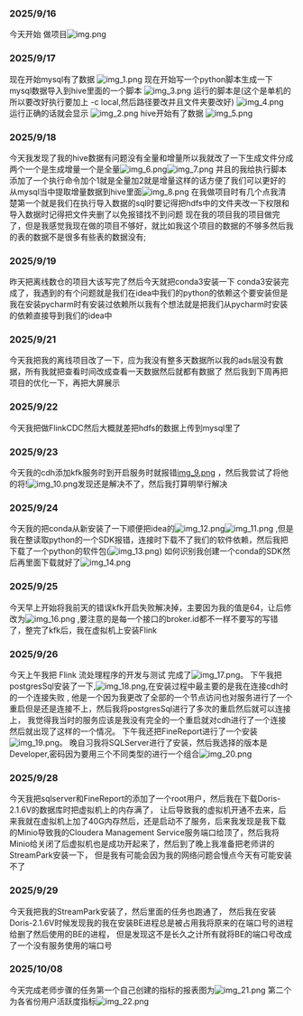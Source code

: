 [//]: # (fuhao)

### 2025/9/16

今天开始
做项目![img.png](..%2Fimg%2Fimg.png)

### 2025/9/17

现在开始mysql有了数据
![img_1.png](..%2Fimg%2Fimg_1.png)
现在开始写一个python脚本生成一下mysql数据导入到hive里面的一个脚本
![img_3.png](..%2Fimg%2Fimg_3.png)
运行的脚本是(这个是单机的所以要改好执行要加上 -c local,然后路径要改并且文件夹要改好)
![img_4.png](..%2Fimg%2Fimg_4.png)
运行正确的话就会显示
![img_2.png](..%2Fimg%2Fimg_2.png)
hive开始有了数据
![img_5.png](..%2Fimg%2Fimg_5.png)

### 2025/9/18

今天我发现了我的hive数据有问题没有全量和增量所以我就改了一下生成文件分成两个一个是生成增量一个是全量![img_6.png](..%2Fimg%2Fimg_6.png)![img_7.png](..%2Fimg%2Fimg_7.png)
并且的我给执行脚本添加了一个执行命令加个1就是全量加2就是增量这样的话方便了我们可以更好的从mysql当中提取增量数据到hive里面![img_8.png](..%2Fimg%2Fimg_8.png)
在我做项目时有几个点我清楚第一个就是我们在执行导入数据的sql时要记得把hdfs中的文件夹改一下权限和导入数据时记得把文件夹删了以免报错找不到问题
现在我的项目我的项目做完了，但是我感觉我现在做的项目不够好，就比如我这个项目的数据的不够多然后我的表的数据不是很多有些表的数据没有;

### 2025/9/19

昨天把离线数仓的项目大该写完了然后今天就把conda3安装一下
conda3安装完成了，我遇到的有个问题就是我们在idea中我们的python的依赖这个要安装但是我在安装pycharm时有安装过依赖所以我有个想法就是把我们从pycharm时安装的依赖直接导到我们的idea中

### 2025/9/21

今天我把我的离线项目改了一下，应为我没有整多天数据所以我的ads层没有数据，所有我就把查看时间改成查看一天数据然后就都有数据了
然后我到下周再把项目的优化一下，再把大屏展示

### 2025/9/22

今天我把做FlinkCDC然后大概就差把hdfs的数据上传到mysql里了

### 2025/9/23

今天我的cdh添加kfk服务时到开启服务时就报错[img_9.png](..%2Fimg%2Fimg_9.png)
，然后我尝试了将他的将!![img_10.png](..%2Fimg%2Fimg_10.png)发现还是解决不了，然后我打算明举行解决

### 2025/9/24

今天我的把conda从新安装了一下顺便把idea的![img_12.png](..%2Fimg%2Fimg_12.png)![img_11.png](..%2Fimg%2Fimg_11.png)
,但是我在整读取python的一个SDK报错，连接时下载不了我们的软件依赖，然后我把下载了一个python的软件包(![img_13.png](..%2Fimg%2Fimg_13.png))
如何识别我创建一个conda的SDK然后再里面下载就好了![img_14.png](..%2Fimg%2Fimg_14.png)

### 2025/9/25

今天早上开始将我前天的错误kfk开启失败解决掉，主要因为我的值是64，让后修改为![img_16.png](..%2Fimg%2Fimg_16.png)
,要注意的是每一个接口的broker.id都不一样不要写的写错了，整完了kfk后，我在虚拟机上安装Flink

### 2025/9/26

今天上午我把 Flink 流处理程序的开发与测试 完成了![img_17.png](..%2Fimg%2Fimg_17.png)。
下午我把postgresSql安装了一下,![img_18.png](..%2Fimg%2Fimg_18.png),在安装过程中最主要的是我在连接cdh时的一个连接失败 ,
他是一个因为我更改了全部的一个节点访问也对服务进行了一个重启但是还是连接不上，然后我将postgresSql进行了多次的重启然后就可以连接上，
我觉得我当时的服务应该是我没有完全的一个重启就对cdh进行了一个连接然后就出现了这样的一个情况。
下午我还把FineReport进行了一个安装![img_19.png](..%2Fimg%2Fimg_19.png)。
晚自习我将SQLServer进行了安装，然后我选择的版本是Developer,密码因为要用三个不同类型的进行一个组合![img_20.png](..%2Fimg%2Fimg_20.png)

### 2025/9/28

今天我把sqlserver和FineReport的添加了一个root用户，然后我在下载Doris-2.1.6V的数据库时把虚拟机上的内存满了，
让后导致我的虚拟机开通不去来，后来我就在虚拟机上加了40G内存然后，还是启动不了服务，后来我发现是我下载的Minio导致我的Cloudera
Management Service服务端口给顶了，然后我将Minio给关闭了后虚拟机也是成功开起来了，然后到了晚上我准备把老师讲的StreamPark安装一下，
但是我有可能会因为我的网络问题会慢点今天有可能安装不了

### 2025/9/29

今天我把我的StreamPark安装了，然后里面的任务也跑通了，
然后我在安装Doris-2.1.6V时候发现我的我在安装BE进程总是被占用我将原来的在端口号的进程给删了然后使用的BE的进程，
但是发现这不是长久之计所有就将BE的端口号改成了一个没有服务使用的端口号


### 2025/10/08

今天完成老师步骤的任务第一个自己创建的指标的报表图为![img_21.png](..%2Fimg%2Fimg_21.png)
第二个为各省份用户活跃度指标![img_22.png](..%2Fimg%2Fimg_22.png)